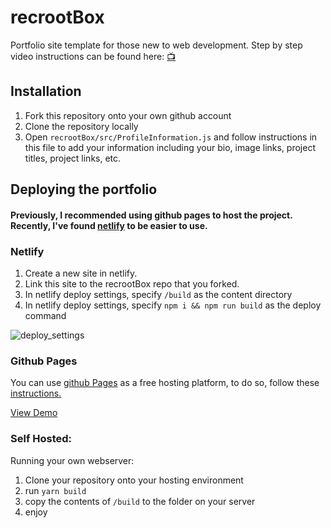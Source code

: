 # recrootBox

Portfolio site template for those new to web development.
Step by step video instructions can be found here: [📺](https://www.youtube.com/watch?v=tz04HiWaPfc)

## Installation

1. Fork this repository onto your own github account
2. Clone the repository locally
3. Open `recrootBox/src/ProfileInformation.js` and follow instructions in this file to add your information including your bio, image links, project titles, project links, etc.

## Deploying the portfolio

#### Previously, I recommended using github pages to host the project. Recently, I've found [netlify](https://www.netlify.com/) to be easier to use. 

### Netlify

1. Create a new site in netlify. 
2. Link this site to the recrootBox repo that you forked. 
3. In netlify deploy settings, specify `/build` as the content directory
4. In netlify deploy settings, specify `npm i && npm run build` as the deploy command


![deploy_settings](https://i.imgur.com/in3hNWR.png)

### Github Pages

You can use [github Pages](https://pages.github.com/) as a free hosting platform, to do so, follow these [instructions.](https://medium.com/@_mariacheline/deploy-create-react-app-project-to-github-pages-2eb6deda5b89)

[View Demo](http://trevorhere.github.io/recrootBox)

### Self Hosted:

Running your own webserver:

1. Clone your repository onto your hosting environment
2. run `yarn build`
3. copy the contents of `/build` to the folder on your server
4. enjoy